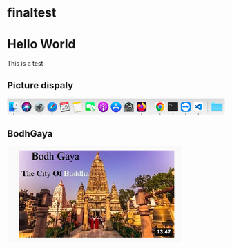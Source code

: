 # finaltest

# Hello World
  This is a test
## Picture dispaly

![Google](image/imageofgoogle.png)

## BodhGaya 
![BodhGaya](image/bodhgaya.png)
